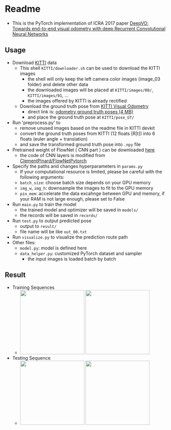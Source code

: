 # Readme
- This is the PyTorch implementation of ICRA 2017 paper [DeepVO: Towards end-to-end visual odometry with deep Recurrent Convolutional Neural Networks](https://ieeexplore.ieee.org/document/7989236/)
## Usage
- Download [KITTI](http://www.cvlibs.net/datasets/kitti/raw_data.php) data
	- This shell ```KITTI/downloader.sh``` can be used to download the KITTI images
		- the shell will only keep the left camera color images (image_03 folder) and delete other data
		- the downloaded images will be placed at ```KITTI/images/00/```, ```KITTI/images/01```, ...
		- the images offered by KITTI is already rectified
	- Download the ground truth pose from [KITTI Visual Odometry](http://www.cvlibs.net/datasets/kitti/eval_odometry.php)
		- direct link is: [odometry ground truth poses (4 MB)](http://www.cvlibs.net/download.php?file=data_odometry_poses.zip)
		- and place the ground truth pose at ```KITTI/pose_GT/```
- Run 'preprocess.py' to 
    - remove unused images based on the readme file in KITTI devkit
    - convert the ground truth poses from KITTI (12 floats [R|t]) into 6 floats (euler angle + translation)
    - and save the transformed ground truth pose into ```.npy``` file
- Pretrained weight of FlowNet ( CNN part ) can be downloaded [here](https://drive.google.com/drive/folders/0B5EC7HMbyk3CbjFPb0RuODI3NmM)
	- the code of CNN layers is modified from [ClementPinard/FlowNetPytorch](https://github.com/ClementPinard/FlowNetPytorch)
- Specify the paths and changes hyperparameters in ```params.py```
	- If your computational resource is limited, please be careful with the following arguments:
	- ```batch_size```: choose batch size depends on your GPU memory
	- ```img_w```, ```img_h```: downsample the images to fit to the GPU memory
	- ```pin_mem```: accelerate the data excahnge between GPU and memory, if your RAM is not large enough, please set to False
- Run ```main.py``` to train the model
	- the trained model and optimizer will be saved in ```models/```
	- the records will be saved in ```records/```
- Run ```test.py``` to output predicted pose
	- output to ```result/```
	- file name will be like ``out_00.txt``
- Run ```visualize.py``` to visualize the prediction route path
- Other files:
	- ```model.py```: model is defined here
	- ```data_helper.py```: customized PyTorch dataset and sampler
		- the input images is loaded batch by batch
	


## Result
- Training Sequences
	- <img src="https://i.imgur.com/P47OOtQ.png" width="200" height="200"> <img src="https://i.imgur.com/yDjWpZ3.png" width="200" height="200">
- Testing Sequence
	- <img src="https://i.imgur.com/hdTlQkD.png" width="200" height="200"> <img src="https://i.imgur.com/VTAN321.png" width="200" height="200">